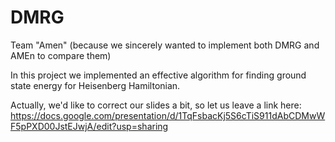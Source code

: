 # DMRG 
Team "Amen"
(because we sincerely wanted to implement both DMRG and AMEn to compare them)

In this project we implemented an effective algorithm for finding ground state energy for Heisenberg Hamiltonian.

Actually, we'd like to correct our slides a bit, so let us leave a link here:
https://docs.google.com/presentation/d/1TqFsbacKj5S6cTiS911dAbCDMwWF5pPXD00JstEJwjA/edit?usp=sharing
